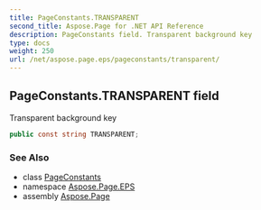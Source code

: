 ```yaml
---
title: PageConstants.TRANSPARENT
second_title: Aspose.Page for .NET API Reference
description: PageConstants field. Transparent background key
type: docs
weight: 250
url: /net/aspose.page.eps/pageconstants/transparent/
---
```

## PageConstants.TRANSPARENT field

Transparent background key

```csharp
public const string TRANSPARENT;
```

### See Also

* class [PageConstants](../)
* namespace [Aspose.Page.EPS](../../pageconstants/)
* assembly [Aspose.Page](../../../)


